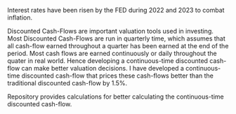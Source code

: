 Interest rates have been risen by the FED during 2022 and 2023 to combat inflation. 

Discounted Cash-Flows are important valuation tools used in investing. Most Discounted Cash-Flows are run in quarterly time, which assumes that all cash-flow earned throughout a quarter has been earned at the end of the period. Most cash flows are earned continuously or daily throughout the quater in real world. Hence developing a continuous-time discounted cash-flow can make better valuation decisions. I have developed a continuous-time discounted cash-flow that prices these cash-flows better than the traditional discounted cash-flow by 1.5%.

Repository provides calculations for better calculating the continuous-time discounted cash-flow. 


